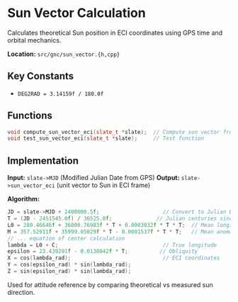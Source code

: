 # Sun Vector Calculation

Calculates theoretical Sun position in ECI coordinates using GPS time and orbital mechanics.

**Location:** `src/gnc/sun_vector.{h,cpp}`

## Key Constants
- `DEG2RAD = 3.14159f / 180.0f`

## Functions
```cpp
void compute_sun_vector_eci(slate_t *slate);  // Compute sun vector from MJD
void test_sun_vector_eci(slate_t *slate);     // Test function
```

## Implementation
**Input:** `slate->MJD` (Modified Julian Date from GPS)
**Output:** `slate->sun_vector_eci` (unit vector to Sun in ECI frame)

**Algorithm:**
```cpp
JD = slate->MJD + 2400000.5f;                    // Convert to Julian Date
T = (JD - 2451545.0f) / 36525.0f;              // Julian centuries since J2000
L0 = 280.46646f + 36000.76983f * T + 0.0003032f * T * T;  // Mean longitude
M = 357.52911f + 35999.05029f * T - 0.0001537f * T * T;   // Mean anomaly
// ... equation of center calculation
lambda = L0 + C;                                 // True longitude
epsilon = 23.439291f - 0.0130042f * T;          // Obliquity
X = cos(lambda_rad);                             // ECI coordinates
Y = cos(epsilon_rad) * sin(lambda_rad);
Z = sin(epsilon_rad) * sin(lambda_rad);
```

Used for attitude reference by comparing theoretical vs measured sun direction.